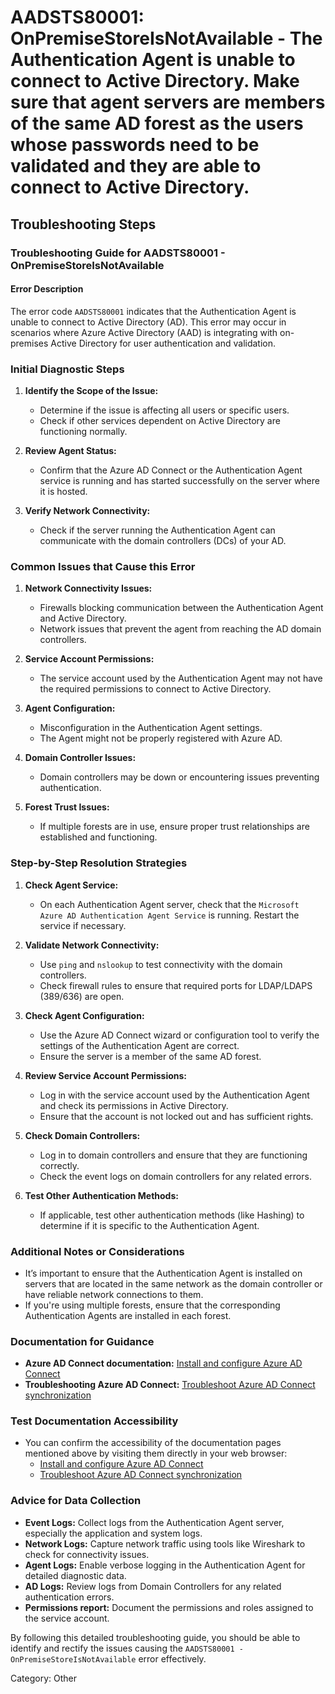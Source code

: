 # AADSTS80001: OnPremiseStoreIsNotAvailable - The Authentication Agent is unable to connect to Active Directory. Make sure that agent servers are members of the same AD forest as the users whose passwords need to be validated and they are able to connect to Active Directory.


## Troubleshooting Steps
### Troubleshooting Guide for AADSTS80001 - OnPremiseStoreIsNotAvailable

#### Error Description
The error code `AADSTS80001` indicates that the Authentication Agent is unable to connect to Active Directory (AD). This error may occur in scenarios where Azure Active Directory (AAD) is integrating with on-premises Active Directory for user authentication and validation. 

### Initial Diagnostic Steps

1. **Identify the Scope of the Issue:**
   - Determine if the issue is affecting all users or specific users.
   - Check if other services dependent on Active Directory are functioning normally.
  
2. **Review Agent Status:**
   - Confirm that the Azure AD Connect or the Authentication Agent service is running and has started successfully on the server where it is hosted.

3. **Verify Network Connectivity:**
   - Check if the server running the Authentication Agent can communicate with the domain controllers (DCs) of your AD.

### Common Issues that Cause this Error

1. **Network Connectivity Issues:**
   - Firewalls blocking communication between the Authentication Agent and Active Directory.
   - Network issues that prevent the agent from reaching the AD domain controllers.

2. **Service Account Permissions:**
   - The service account used by the Authentication Agent may not have the required permissions to connect to Active Directory.
  
3. **Agent Configuration:**
   - Misconfiguration in the Authentication Agent settings.
   - The Agent might not be properly registered with Azure AD.

4. **Domain Controller Issues:**
   - Domain controllers may be down or encountering issues preventing authentication.

5. **Forest Trust Issues:**
   - If multiple forests are in use, ensure proper trust relationships are established and functioning.

### Step-by-Step Resolution Strategies

1. **Check Agent Service:**
   - On each Authentication Agent server, check that the `Microsoft Azure AD Authentication Agent Service` is running. Restart the service if necessary.

2. **Validate Network Connectivity:**
   - Use `ping` and `nslookup` to test connectivity with the domain controllers.
   - Check firewall rules to ensure that required ports for LDAP/LDAPS (389/636) are open.

3. **Check Agent Configuration:**
   - Use the Azure AD Connect wizard or configuration tool to verify the settings of the Authentication Agent are correct.
   - Ensure the server is a member of the same AD forest.

4. **Review Service Account Permissions:**
   - Log in with the service account used by the Authentication Agent and check its permissions in Active Directory.
   - Ensure that the account is not locked out and has sufficient rights.

5. **Check Domain Controllers:**
   - Log in to domain controllers and ensure that they are functioning correctly.
   - Check the event logs on domain controllers for any related errors.
  
6. **Test Other Authentication Methods:**
   - If applicable, test other authentication methods (like Hashing) to determine if it is specific to the Authentication Agent.

### Additional Notes or Considerations

- It’s important to ensure that the Authentication Agent is installed on servers that are located in the same network as the domain controller or have reliable network connections to them. 
- If you're using multiple forests, ensure that the corresponding Authentication Agents are installed in each forest.

### Documentation for Guidance

- **Azure AD Connect documentation:** [Install and configure Azure AD Connect](https://docs.microsoft.com/en-us/azure/active-directory/hybrid/understand-architecture)
- **Troubleshooting Azure AD Connect:** [Troubleshoot Azure AD Connect synchronization](https://docs.microsoft.com/en-us/azure/active-directory/hybrid/tshoot-connect-sync)

### Test Documentation Accessibility

- You can confirm the accessibility of the documentation pages mentioned above by visiting them directly in your web browser:
  - [Install and configure Azure AD Connect](https://docs.microsoft.com/en-us/azure/active-directory/hybrid/understand-architecture)
  - [Troubleshoot Azure AD Connect synchronization](https://docs.microsoft.com/en-us/azure/active-directory/hybrid/tshoot-connect-sync)

### Advice for Data Collection

- **Event Logs:** Collect logs from the Authentication Agent server, especially the application and system logs.
- **Network Logs:** Capture network traffic using tools like Wireshark to check for connectivity issues.
- **Agent Logs:** Enable verbose logging in the Authentication Agent for detailed diagnostic data.
- **AD Logs:** Review logs from Domain Controllers for any related authentication errors.
- **Permissions report:** Document the permissions and roles assigned to the service account.

By following this detailed troubleshooting guide, you should be able to identify and rectify the issues causing the `AADSTS80001 - OnPremiseStoreIsNotAvailable` error effectively.

Category: Other